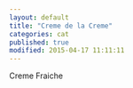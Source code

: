 ```yaml
---
layout: default
title: "Creme de la Creme" 
categories: cat
published: true
modified: 2015-04-17 11:11:11
---
```

Creme Fraiche